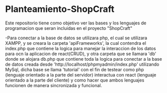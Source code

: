 # Planteamiento-ShopCraft
Este repositorio tiene como objetivo ver las bases y los lenguajes de programacion que seran incluidas en el proyecto "ShopCraft"

-Para conectar a la base de datos se utilizara php, el cual se utilizara XAMPP, y se creara la carpeta 'apiFrameworks', la cual contendra el index.php que contiene la logica para 
manejar la interaccion de los datos para ocn la aplicacion de react(CRUD), y otra carpeta que se llamara 'db' donde se alojara db.php que contiene toda la logica para conectar a la base de datos creada desde 'http://localhost/phpmyadmin/index.php' utilizando MySql, dicha base se llama 'tutorial' con el fin de testear como php (lenguaje orientado a la parte del servidor)
interactua con react (lenguaje orientado a la parte del cliente) y como hacer que ambos lenguajes funcionen de manera sincronizada y funcional.
